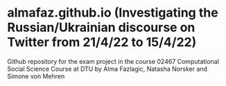 # almafaz.github.io (Investigating the Russian/Ukrainian discourse on Twitter from 21/4/22 to 15/4/22)
Github repository for the exam project in the course 02467 Computational Social Science Course at DTU by Alma Fazlagic, Natasha Norsker and Simone von Mehren
